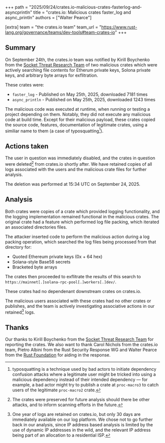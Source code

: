 +++
path = "2025/09/24/crates.io-malicious-crates-fasterlog-and-asyncprintln"
title = "crates.io: Malicious crates faster_log and async_println"
authors = ["Walter Pearce"]

[extra]
team = "the crates.io team"
team_url = "https://www.rust-lang.org/governance/teams/dev-tools#team-crates-io"
+++

## Summary

On September 24th, the crates.io team was notified by Kirill Boychenko from the [Socket Threat Research Team][socket] of two malicious crates which were actively searching file contents for Etherum private keys, Solona private keys, and arbitrary byte arrays for exflitration. 

These crates were:
- `faster_log` - Published on May 25th, 2025, downloaded 7181 times
- `async_println` - Published on May 25th, 2025, downloaded 1243 times

The malicious code was executed at runtime, when running or testing a project depending on them. Notably, they did not execute any malicious code at build time. Except for their malicious payload, these crates copied the source code, features, documentation of legitimate crates, using a similiar name to them (a case of typosquatting[^typosquatting]).


## Actions taken

The user in question was immediately disabled, and the crates in question were deleted[^deletion] from crates.io shortly after. We have retained copies of all logs associated with the users and the malicious crate files for further analysis.

The deletion was performed at 15:34 UTC on September 24, 2025. 

## Analysis

Both crates were copies of a crate which provided logging functionality, and the logging implementation remained functional in the malicious crates. The original crate had a feature which performed log file packing, which iterated an associated directories files.

The attacker inserted code to perform the malicious action during a log packing operation, which searched the log files being processed from that directory for:

- Quoted Ethereum private keys (0x + 64 hex)
- Solana-style Base58 secrets
- Bracketed byte arrays

The crates then proceeded to exflitrate the results of this search to `https://mainnet[.]solana-rpc-pool[.]workers[.]dev/`. 

These crates had no dependenant downstream crates on crates.io.

The malicious users associated with these crates had no other crates or publishes, and the team is actively investigating associative actions in our retained[^retention] logs. 

## Thanks

Our thanks to Kirill Boychenko from the [Socket Threat Research Team][socket] for reporting the crates. We also want to thank Carol Nichols from the crates.io team, Pietro Albini from the Rust Security Response WG and Walter Pearce from the [Rust Foundation](foundation) for aiding in the response.

[^deletion]: The crates were preserved for future analysis should there be other attacks, and to inform scanning efforts in the future.
[^retention]: One year of logs are retained on crates.io, but only 30 days are immediately available on our log platform. We chose not to go further back in our analysis, since IP address based analysis is limited by the use of dynamic IP addresses in the wild, and the relevant IP address being part of an allocation to a residential ISP.
[^typosquatting]: typosquatting is a technique used by bad actors to initiate dependency confusion attacks where a legitimate user might be tricked into using a malicious dependency instead of their intended dependency — for example, a bad actor might try to publish a crate at `proc-macro3` to catch users of the legitimate `proc-macro2` crate.

[foundation]: https://foundation.rust-lang.org/
[init]: https://foundation.rust-lang.org/news/2022-09-13-rust-foundation-establishes-security-team/
[socket]: https://www.socket.dev/

